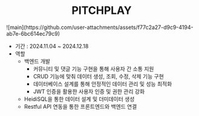 <h1 align="center">PITCHPLAY</h1>
![main](https://github.com/user-attachments/assets/f77c2a27-d9c9-4194-ab7e-6bc614ec79c9)

- 기간 : 2024.11.04 ~ 2024.12.18
- 역할
  * 백엔드 개발</br>
     - 커뮤니티 및 댓글 기능 구현을 통해 사용자 간 소통 지원
     - CRUD 기능에 맞춰 데이터 생성, 조회, 수정, 삭제 기능 구현
     - 데이터베이스 설계를 통해 안정적인 데이터 관리 및 성능 최적화
     - JWT 인증을 활용한 사용자 인증 및 권한 관리 강화
  * HeidiSQL을 통한 데이터 설계 및 더미데이터 생성</br>
  * Restful API 연동을 통한 프론트엔드와 백엔드 연결
